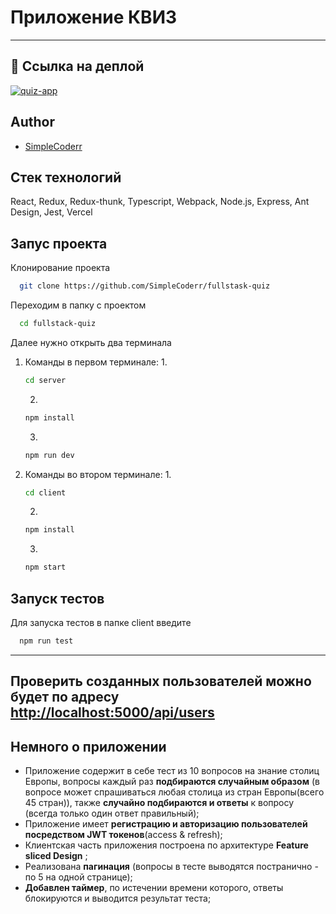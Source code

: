 # Приложение КВИЗ
---
## 🔗 Ссылка на деплой
[![quiz-app](https://custom-icon-badges.demolab.com/badge/fire-red.svg?logo=fire&logoColor=fff)](https://client-quiz.vercel.app)

## Author

- [SimpleCoderr](https://github.com/SimpleCoderr)

## Стек технологий

React, Redux, Redux-thunk, Typescript, Webpack, Node.js, Express, Ant Design, Jest, Vercel
 
## Запус проекта

Клонирование проекта

```bash
  git clone https://github.com/SimpleCoderr/fullstask-quiz
```

Переходим в папку с проектом

```bash
  cd fullstack-quiz
```

Далее нужно открыть два терминала
1) Команды в первом терминале:
    1. 
    ```bash 
    cd server
    ```
    2. 
    ```bash 
    npm install
    ```
    3. 
    ```bash 
    npm run dev
    ```
2) Команды во втором терминале:
    1. 
    ```bash 
    cd client
    ```
    2. 
    ```bash 
    npm install
    ```
    3. 
    ```bash 
    npm start
    ```

## Запуск тестов

Для запуска тестов в папке client введите

```bash
  npm run test
```

---
Проверить созданных пользователей можно будет по адресу <http://localhost:5000/api/users>
---

## Немного о приложении

- Приложение содержит в себе тест из 10 вопросов на знание столиц Европы, вопросы каждый раз __подбираются случайным образом__ (в вопросе может спрашиваться любая столица из стран Европы(всего 45 стран)), также __случайно подбираются и ответы__ к вопросу (всегда только один ответ правильный);
- Приложение имеет __регистрацию и авторизацию пользователей посредством JWT токенов__(access & refresh);
- Клиентская часть приложения построена по архитектуре __Feature sliced Design__ ;
- Реализована __пагинация__ (вопросы в тесте выводятся постранично - по 5 на одной странице);
- __Добавлен таймер__, по истечении времени которого, ответы блокируются и выводится результат теста;
